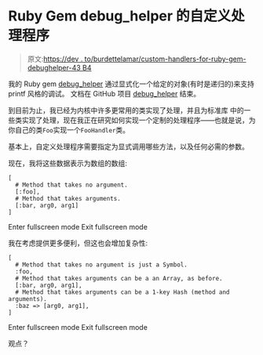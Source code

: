 # Ruby Gem debug_helper 的自定义处理程序

> 原文:[https://dev . to/burdettelamar/custom-handlers-for-ruby-gem-debughelper-43 B4](https://dev.to/burdettelamar/custom-handlers-for-ruby-gem-debughelper-43b4)

我的 Ruby gem [debug_helper](https://rubygems.org/gems/debug_helper) 通过显式化一个给定的对象(有时是递归的)来支持 printf 风格的调试。
文档在 GitHub 项目 [debug_helper](https://github.com/BurdetteLamar/debug_helper) 结束。

到目前为止，我已经为内核中许多更常用的类实现了处理，并且为标准库
中的一些类实现了处理，现在我正在研究如何实现一个定制的处理程序——也就是说，为你自己的类`Foo`实现一个`FooHandler`类。

基本上，自定义处理程序需要指定为显式调用哪些方法，以及任何必需的参数。

现在，我将这些数据表示为数组的数组:

```
[
  # Method that takes no argument.
  [:foo],
  # Method that takes arguments.
  [:bar, arg0, arg1]
] 
```

Enter fullscreen mode Exit fullscreen mode

我在考虑提供更多便利，但这也会增加复杂性:

```
[
  # Method that takes no argument is just a Symbol.
  :foo,
  # Method that takes arguments can be a an Array, as before.
  [:bar, arg0, arg1],
  # Method that takes arguments can be a 1-key Hash (method and arguments).
  :baz => [arg0, arg1],
] 
```

Enter fullscreen mode Exit fullscreen mode

观点？